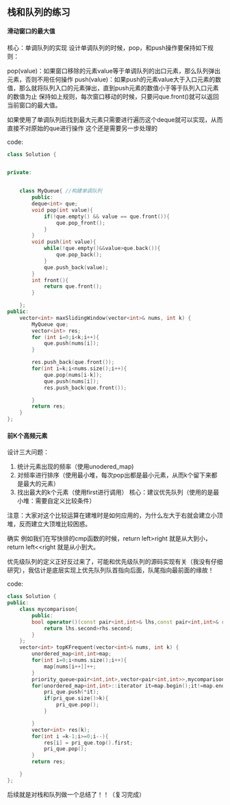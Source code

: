 ## 栈和队列的练习
#### 滑动窗口的最大值
核心：单调队列的实现
设计单调队列的时候，pop，和push操作要保持如下规则：

pop(value)：如果窗口移除的元素value等于单调队列的出口元素，那么队列弹出元素，否则不用任何操作
push(value)：如果push的元素value大于入口元素的数值，那么就将队列入口的元素弹出，直到push元素的数值小于等于队列入口元素的数值为止
保持如上规则，每次窗口移动的时候，只要问que.front()就可以返回当前窗口的最大值。

如果使用了单调队列后找到最大元素只需要进行遍历这个deque就可以实现，从而直接不对原始的que进行操作 这个还是需要另一步处理的

code:
```CPP
class Solution {


private:


    class MyQueue{ //构建单调队列
        public:
        deque<int> que;
        void pop(int value){
            if(!que.empty() && value == que.front()){
                que.pop_front();
            }
        }
        void push(int value){
            while(!que.empty()&&value>que.back()){
                que.pop_back();
            }
            que.push_back(value);
        }
        int front(){
            return que.front();
        }

    };
public:
    vector<int> maxSlidingWindow(vector<int>& nums, int k) {
        MyQueue que;
        vector<int> res;
        for (int i=0;i<k;i++){
            que.push(nums[i]);
        }

        res.push_back(que.front());
        for(int i=k;i<nums.size();i++){
            que.pop(nums[i-k]);
            que.push(nums[i]);
            res.push_back(que.front());

        }
        return res;
    }
};
```








#### 前K个高频元素
设计三大问题：
1. 统计元素出现的频率（使用unodered_map)
2. 对频率进行排序（使用最小堆，每次pop出都是最小元素，从而k个留下来都是最大的元素）
3. 找出最大的k个元素（使用first进行调用）
核心：建议优先队列（使用的是最小堆：需要自定义比较条件）



注意：大家对这个比较运算在建堆时是如何应用的，为什么左大于右就会建立小顶堆，反而建立大顶堆比较困惑。

确实 例如我们在写快排的cmp函数的时候，return left>right 就是从大到小，return left<<right 就是从小到大。

优先级队列的定义正好反过来了，可能和优先级队列的源码实现有关（我没有仔细研究），我估计是底层实现上优先队列队首指向后面，队尾指向最前面的缘故！

code:
```CPP
class Solution {
public:
    class mycomparison{
        public:
        bool operator()(const pair<int,int>& lhs,const pair<int,int>& rhs){
            return lhs.second>rhs.second;
        }
    };
    vector<int> topKFrequent(vector<int>& nums, int k) {
        unordered_map<int,int>map;
        for(int i=0;i<nums.size();i++){
            map[nums[i++]]++;
        }
        priority_queue<pair<int,int>,vector<pair<int,int>>,mycomparison> pri_que;
        for(unordered_map<int,int>::iterator it=map.begin();it!=map.end();it++){
            pri_que.push(*it);
            if(pri_que.size()>k){
                pri_que.pop();
            }

        }
        vector<int> res(k);
        for(int i =k-1;i>=0;i--){
            res[i] = pri_que.top().first;
            pri_que.pop();
        }
        return res;

    }
};
```


后续就是对栈和队列做一个总结了！！（复习完成）